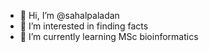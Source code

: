 - 👋 Hi, I’m @sahalpaladan
- 👀 I’m interested in finding facts
- 🌱 I’m currently learning MSc bioinformatics

<!---
sahalpaladan/sahalpaladan is a ✨ special ✨ repository because its `README.md` (this file) appears on your GitHub profile.
You can click the Preview link to take a look at your changes.
--->


